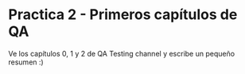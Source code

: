 # Practica 2 - Primeros capítulos de QA
Ve los capítulos 0, 1 y 2 de QA Testing channel y escribe un pequeño resumen :)
